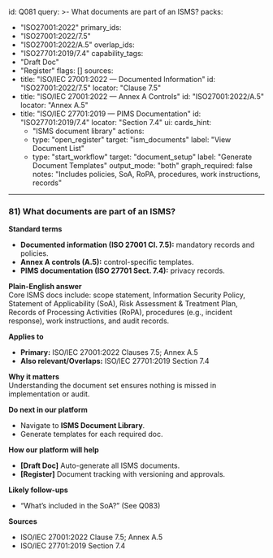 id: Q081
query: >-
  What documents are part of an ISMS?
packs:
  - "ISO27001:2022"
primary_ids:
  - "ISO27001:2022/7.5"
  - "ISO27001:2022/A.5"
overlap_ids:
  - "ISO27701:2019/7.4"
capability_tags:
  - "Draft Doc"
  - "Register"
flags: []
sources:
  - title: "ISO/IEC 27001:2022 — Documented Information"
    id: "ISO27001:2022/7.5"
    locator: "Clause 7.5"
  - title: "ISO/IEC 27001:2022 — Annex A Controls"
    id: "ISO27001:2022/A.5"
    locator: "Annex A.5"
  - title: "ISO/IEC 27701:2019 — PIMS Documentation"
    id: "ISO27701:2019/7.4"
    locator: "Section 7.4"
ui:
  cards_hint:
    - "ISMS document library"
  actions:
    - type: "open_register"
      target: "ism_documents"
      label: "View Document List"
    - type: "start_workflow"
      target: "document_setup"
      label: "Generate Document Templates"
output_mode: "both"
graph_required: false
notes: "Includes policies, SoA, RoPA, procedures, work instructions, records"
---
### 81) What documents are part of an ISMS?

**Standard terms**  
- **Documented information (ISO 27001 Cl. 7.5):** mandatory records and policies.  
- **Annex A controls (A.5):** control-specific templates.  
- **PIMS documentation (ISO 27701 Sect. 7.4):** privacy records.

**Plain-English answer**  
Core ISMS docs include: scope statement, Information Security Policy, Statement of Applicability (SoA), Risk Assessment & Treatment Plan, Records of Processing Activities (RoPA), procedures (e.g., incident response), work instructions, and audit records.

**Applies to**  
- **Primary:** ISO/IEC 27001:2022 Clauses 7.5; Annex A.5  
- **Also relevant/Overlaps:** ISO/IEC 27701:2019 Section 7.4

**Why it matters**  
Understanding the document set ensures nothing is missed in implementation or audit.

**Do next in our platform**  
- Navigate to **ISMS Document Library**.  
- Generate templates for each required doc.

**How our platform will help**  
- **[Draft Doc]** Auto-generate all ISMS documents.  
- **[Register]** Document tracking with versioning and approvals.

**Likely follow-ups**  
- “What’s included in the SoA?” (See Q083)

**Sources**  
- ISO/IEC 27001:2022 Clause 7.5; Annex A.5  
- ISO/IEC 27701:2019 Section 7.4
